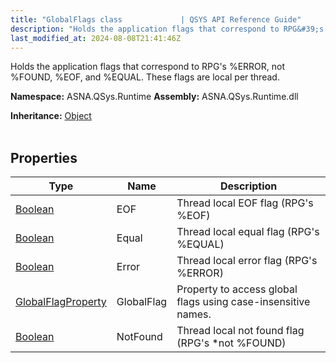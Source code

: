 ```yaml
---
title: "GlobalFlags class             | QSYS API Reference Guide"
description: "Holds the application flags that correspond to RPG&#39;s %ERROR, not %FOUND, %EOF, and %EQUAL. These flags are local per thread. "
last_modified_at: 2024-08-08T21:41:46Z
---
```


Holds the application flags that correspond to RPG's %ERROR, not %FOUND, %EOF, and %EQUAL. These flags are local per thread.

**Namespace:** ASNA.QSys.Runtime
**Assembly:** ASNA.QSys.Runtime.dll

**Inheritance:** [Object](https://docs.microsoft.com/en-us/dotnet/api/system.object)
<br>
<br>

## Properties

| Type | Name | Description
| --- | --- | --- 
| [Boolean](https://docs.microsoft.com/en-us/dotnet/api/system.boolean) | EOF | Thread local EOF flag (RPG's %EOF) |
| [Boolean](https://docs.microsoft.com/en-us/dotnet/api/system.boolean) | Equal | Thread local equal flag (RPG's %EQUAL) |
| [Boolean](https://docs.microsoft.com/en-us/dotnet/api/system.boolean) | Error | Thread local error flag (RPG's %ERROR) |
| [GlobalFlagProperty](/reference/runtime/qsys-runtime/global-flag-property.html) | GlobalFlag | Property to access global flags using case-insensitive names. |
| [Boolean](https://docs.microsoft.com/en-us/dotnet/api/system.boolean) | NotFound | Thread local not found flag (RPG's *not %FOUND) |
